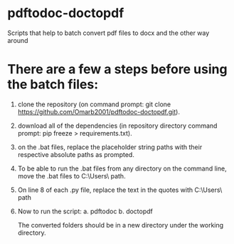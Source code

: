 # pdftodoc-doctopdf
Scripts that help to batch convert pdf files to docx and the other way around


# There are a few a steps before using the batch files:

1. clone the repository (on command prompt: git clone https://github.com/Omarb2001/pdftodoc-doctopdf.git).
2. download all of the dependencies (in repository directory command prompt: pip freeze > requirements.txt).
3. on the .bat files, replace the placeholder string paths with their respective absolute paths as prompted.
4. To be able to run the .bat files from any directory on the command line, move the .bat files to C:\\Users\\<enter your user here> path.
5. On line 8 of each .py file, replace the text in the quotes with C:\\Users\\<enter your user here> path
6. Now to run the script:
    a. pdftodoc <name of directory where you want to convert pdfs to docx>
    b. doctopdf <name of directory where you want to convert pdfs to docx>

    The converted folders should be in a new directory under the working directory.